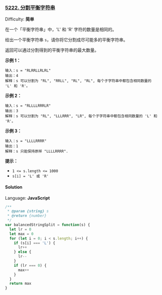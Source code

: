 ### [5222\. 分割平衡字符串](https://leetcode-cn.com/problems/split-a-string-in-balanced-strings/)

Difficulty: **简单**


在一个「平衡字符串」中，'L' 和 'R' 字符的数量是相同的。

给出一个平衡字符串 `s`，请你将它分割成尽可能多的平衡字符串。

返回可以通过分割得到的平衡字符串的最大数量。

**示例 1：**

```
输入：s = "RLRRLLRLRL"
输出：4
解释：s 可以分割为 "RL", "RRLL", "RL", "RL", 每个子字符串中都包含相同数量的 'L' 和 'R'。
```

**示例 2：**

```
输入：s = "RLLLLRRRLR"
输出：3
解释：s 可以分割为 "RL", "LLLRRR", "LR", 每个子字符串中都包含相同数量的 'L' 和 'R'。
```

**示例 3：**

```
输入：s = "LLLLRRRR"
输出：1
解释：s 只能保持原样 "LLLLRRRR".
```

**提示：**

*   `1 <= s.length <= 1000`
*   `s[i] = 'L' 或 'R'`


#### Solution

Language: **JavaScript**

```javascript
​/**
 * @param {string} s
 * @return {number}
 */
var balancedStringSplit = function(s) {
  let lr = 0
  let max = 0
  for (let i = 0; i < s.length; i++) {
    if (s[i] === 'L') {
      lr++
    } else {
      lr--
    }
    if (lr === 0) {
      max++
    }
  }
  return max
}
```